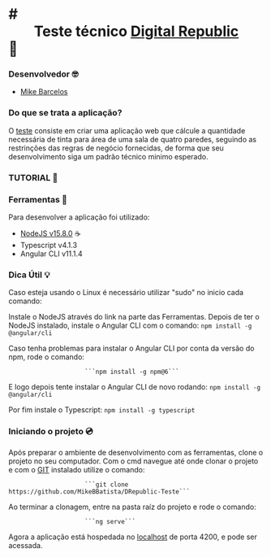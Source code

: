 # # <center> Teste técnico [Digital Republic](https://www.digitalrepublic.com.br) </center> :pencil:

### Desenvolvedor :nerd_face:

* [Mike Barcelos](https://www.linkedin.com/in/mike-barcelos-b4648016a/)

### Do que se trata a aplicação?

O [teste](https://gitlab.com/digitalrepublic/code-challenge) consiste em criar uma aplicação web que cálcule a quantidade necessária de tinta para área de uma sala de quatro paredes, seguindo as restrinções das regras de negócio fornecidas, de forma que seu desenvolvimento siga um padrão técnico minimo esperado.

### TUTORIAL :rainbow:

### Ferramentas :wrench:

Para desenvolver a aplicação foi utilizado:

- [NodeJS v15.8.0](https://nodejs.org/en/) :coffee:
- Typescript v4.1.3
- Angular CLI v11.1.4

### Dica Útil :bulb:

Caso esteja usando o Linux é necessário utilizar "sudo" no inicio cada comando:

Instale o NodeJS através do link na parte das Ferramentas. Depois de ter o NodeJS instalado, instale o Angular CLI com o comando:
                         ```npm install -g @angular/cli```
  
Caso tenha problemas para instalar o Angular CLI por conta da versão do npm, rode o comando:

                         ```npm install -g npm@6```
                         
E logo depois tente instalar o Angular CLI de novo rodando:
                         ```npm install -g @angular/cli```

Por fim instale o Typescript:
                         ```npm install -g typescript```

### Iniciando o projeto :cd:
 
 
Após preparar o ambiente de desenvolvimento com as ferramentas, clone o projeto no seu computador. Com o cmd navegue até onde clonar o projeto  e com o [GIT](https://git-scm.com/downloads) instalado utilize o comando:

                         ```git clone https://github.com/MikeBBatista/DRepublic-Teste```

Ao terminar a clonagem, entre na pasta raíz do projeto e rode o comando:

                         ```ng serve```

Agora a aplicação está hospedada no [localhost](http://localhost:4200/) de porta 4200, e pode ser acessada.
